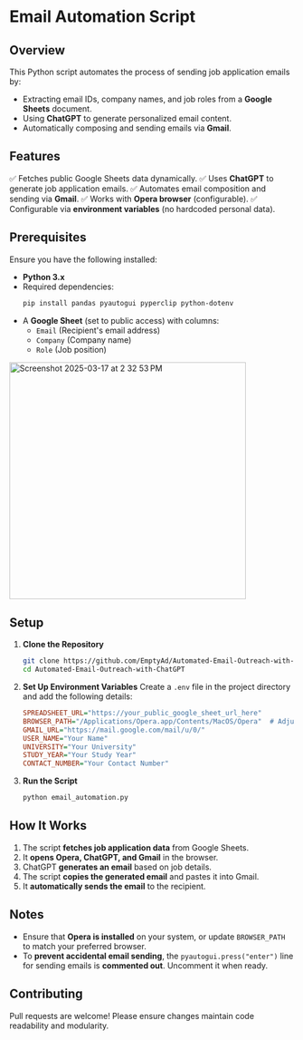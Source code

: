 # Email Automation Script

## Overview
This Python script automates the process of sending job application emails by:
- Extracting email IDs, company names, and job roles from a **Google Sheets** document.
- Using **ChatGPT** to generate personalized email content.
- Automatically composing and sending emails via **Gmail**.

## Features
✅ Fetches public Google Sheets data dynamically.
✅ Uses **ChatGPT** to generate job application emails.
✅ Automates email composition and sending via **Gmail**.
✅ Works with **Opera browser** (configurable).
✅ Configurable via **environment variables** (no hardcoded personal data).

## Prerequisites
Ensure you have the following installed:
- **Python 3.x**
- Required dependencies:
  ```bash
  pip install pandas pyautogui pyperclip python-dotenv
  ```
- A **Google Sheet** (set to public access) with columns:
  - `Email` (Recipient's email address)
  - `Company` (Company name)
  - `Role` (Job position)
<img width="418" alt="Screenshot 2025-03-17 at 2 32 53 PM" src="https://github.com/user-attachments/assets/d8e6802b-83f9-4392-8664-300e7fd514bf" />

## Setup
1. **Clone the Repository**
   ```bash
   git clone https://github.com/EmptyAd/Automated-Email-Outreach-with-ChatGPT.git
   cd Automated-Email-Outreach-with-ChatGPT
   ```

2. **Set Up Environment Variables**
   Create a `.env` file in the project directory and add the following details:
   ```ini
   SPREADSHEET_URL="https://your_public_google_sheet_url_here"
   BROWSER_PATH="/Applications/Opera.app/Contents/MacOS/Opera"  # Adjust for Windows/Linux
   GMAIL_URL="https://mail.google.com/mail/u/0/"
   USER_NAME="Your Name"
   UNIVERSITY="Your University"
   STUDY_YEAR="Your Study Year"
   CONTACT_NUMBER="Your Contact Number"
   ```

3. **Run the Script**
   ```bash
   python email_automation.py
   ```

## How It Works
1. The script **fetches job application data** from Google Sheets.
2. It **opens Opera, ChatGPT, and Gmail** in the browser.
3. ChatGPT **generates an email** based on job details.
4. The script **copies the generated email** and pastes it into Gmail.
5. It **automatically sends the email** to the recipient.

## Notes
- Ensure that **Opera is installed** on your system, or update `BROWSER_PATH` to match your preferred browser.
- To **prevent accidental email sending**, the `pyautogui.press("enter")` line for sending emails is **commented out**. Uncomment it when ready.

## Contributing
Pull requests are welcome! Please ensure changes maintain code readability and modularity.

